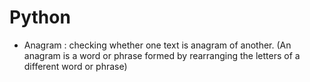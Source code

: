 # Python

- Anagram : checking whether one text is anagram of another. 
            (An anagram is a word or phrase formed by rearranging the letters of a different word or phrase)
